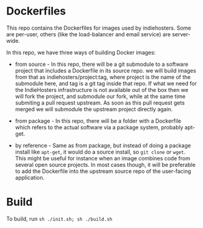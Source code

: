 # Dockerfiles

This repo contains the Dockerfiles for images used by indiehosters. Some are per-user, others (like the load-balancer and email service) are server-wide.

In this repo, we have three ways of building Docker images:

* from source - In this repo, there will be a git submodule to a software project that includes a Dockerfile in its source repo.
    we will build images from that as indiehosters/project:tag, where project is the name of the submodule here, and tag is a git
    tag inside that repo. If what we need for the IndieHosters infrastructure is not available out of the box then we will fork the
    project, and submodule our fork, while at the same time submiting a pull request upstream. As soon as this pull request gets merged
    we will submodule the upstream project directly again.

* from package - In this repo, there will be a folder with a Dockerfile which refers to the actual software via a package system, probably
    apt-get.

* by reference - Same as from package, but instead of doing a package install like `apt-get`, it would do a source install, so `git clone` or
    `wget`. This might be useful for instance when an image combines code from several open source projects. In most cases though, it will be preferable to add the Dockerfile into the upstream source repo of the user-facing application.

# Build

To build, run `sh ./init.sh; sh ./build.sh`
